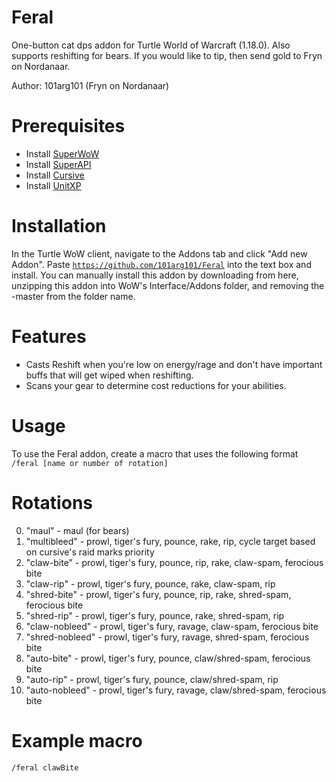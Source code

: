 # Feral
One-button cat dps addon for Turtle World of Warcraft (1.18.0). Also supports reshifting for bears. If you would like to tip, then send gold to Fryn on Nordanaar.

Author: 101arg101 (Fryn on Nordanaar)

# Prerequisites
- Install [SuperWoW](https://github.com/balakethelock/SuperWoW/releases)
- Install [SuperAPI](https://github.com/balakethelock/SuperAPI)
- Install [Cursive](https://github.com/pepopo978/Cursive)
- Install [UnitXP](https://github.com/jrc13245/UnitXP_SP3)

# Installation
In the Turtle WoW client, navigate to the Addons tab and click "Add new Addon". Paste <code>https://github.com/101arg101/Feral</code> into the text box and install. You can manually install this addon by downloading from here, unzipping this addon into WoW's Interface/Addons folder, and removing the -master from the folder name.

# Features
- Casts Reshift when you're low on energy/rage and don't have important buffs that will get wiped when reshifting.
- Scans your gear to determine cost reductions for your abilities.

# Usage
To use the Feral addon, create a macro that uses the following format
<code>/feral [name or number of rotation]</code>

# Rotations
0. "maul" - maul (for bears)
1. "multibleed" - prowl, tiger's fury, pounce, rake, rip, cycle target based on cursive's raid marks priority
2. "claw-bite" - prowl, tiger's fury, pounce, rip, rake, claw-spam, ferocious bite
3. "claw-rip" - prowl, tiger's fury, pounce, rake, claw-spam, rip
4. "shred-bite" - prowl, tiger's fury, pounce, rip, rake, shred-spam, ferocious bite
5. "shred-rip" - prowl, tiger's fury, pounce, rake, shred-spam, rip
6. "claw-nobleed" - prowl, tiger's fury, ravage, claw-spam, ferocious bite
7. "shred-nobleed" - prowl, tiger's fury, ravage, shred-spam, ferocious bite
8. "auto-bite" - prowl, tiger's fury, pounce, claw/shred-spam, ferocious bite
9. "auto-rip" - prowl, tiger's fury, pounce, claw/shred-spam, rip
10. "auto-nobleed" - prowl, tiger's fury, ravage, claw/shred-spam, ferocious bite

# Example macro
<code>/feral clawBite</code>
